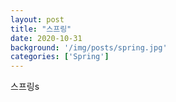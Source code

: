 ```yaml
---
layout: post
title: "스프링"
date: 2020-10-31
background: '/img/posts/spring.jpg'
categories: ['Spring']
---
```



스프링s